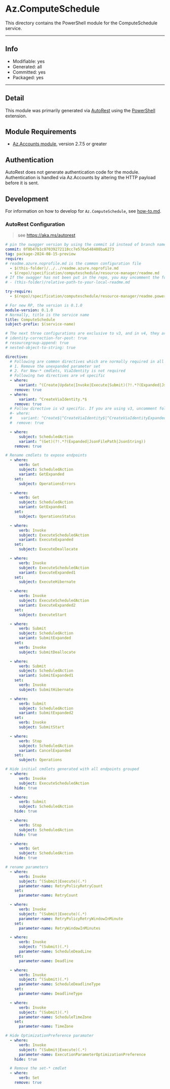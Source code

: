 <!-- region Generated -->
# Az.ComputeSchedule
This directory contains the PowerShell module for the ComputeSchedule service.

---
## Info
- Modifiable: yes
- Generated: all
- Committed: yes
- Packaged: yes

---
## Detail
This module was primarily generated via [AutoRest](https://github.com/Azure/autorest) using the [PowerShell](https://github.com/Azure/autorest.powershell) extension.

## Module Requirements
- [Az.Accounts module](https://www.powershellgallery.com/packages/Az.Accounts/), version 2.7.5 or greater

## Authentication
AutoRest does not generate authentication code for the module. Authentication is handled via Az.Accounts by altering the HTTP payload before it is sent.

## Development
For information on how to develop for `Az.ComputeSchedule`, see [how-to.md](how-to.md).
<!-- endregion -->

### AutoRest Configuration
> see https://aka.ms/autorest

```yaml
# pin the swagger version by using the commit id instead of branch name
commit: 0f8b47b1c07039272118cc7e576a548408ba6273
tag: package-2024-08-15-preview
require:
# readme.azure.noprofile.md is the common configuration file
  - $(this-folder)/../../readme.azure.noprofile.md
  - $(repo)/specification/computeschedule/resource-manager/readme.md
# If the swagger has not been put in the repo, you may uncomment the following line and refer to it locally
# - (this-folder)/relative-path-to-your-local-readme.md

try-require: 
  - $(repo)/specification/computeschedule/resource-manager/readme.powershell.md

# For new RP, the version is 0.1.0
module-version: 0.1.0
# Normally, title is the service name
title: ComputeSchedule
subject-prefix: $(service-name)

# The next three configurations are exclusive to v3, and in v4, they are activated by default. If you are still using v3, please uncomment them.
# identity-correction-for-post: true
# resourcegroup-append: true
# nested-object-to-string: true

directive:
  # Following are common directives which are normally required in all the RPs
  # 1. Remove the unexpanded parameter set
  # 2. For New-* cmdlets, ViaIdentity is not required
  # Following two directives are v4 specific
  - where:
      variant: ^(Create|Update|Invoke|Execute|Submit)(?!.*?(Expanded|JsonFilePath|JsonString))
    remove: true
  - where:
      variant: ^CreateViaIdentity.*$
    remove: true
  # Follow directive is v3 specific. If you are using v3, uncomment following directive and comments out two directives above
  #- where:
  #    variant: ^Create$|^CreateViaIdentity$|^CreateViaIdentityExpanded$|^Update$|^UpdateViaIdentity$
  #  remove: true

  - where:
      subject: ScheduledAction
      variant: ^(Get)(?!.*?(Expanded|JsonFilePath|JsonString))
    remove: true

# Rename cmdlets to expose endpoints
  - where:
      verb: Get
      subject: ScheduledAction
      variant: GetExpanded
    set:
      subject: OperationsErrors

  - where:
      verb: Get
      subject: ScheduledAction
      variant: GetExpanded1
    set:
      subject: OperationsStatus

  - where:
      verb: Invoke
      subject: ExecuteScheduledAction
      variant: ExecuteExpanded
    set:
      subject: ExecuteDeallocate

  - where:
      verb: Invoke
      subject: ExecuteScheduledAction
      variant: ExecuteExpanded1
    set:
      subject: ExecuteHibernate

  - where:
      verb: Invoke
      subject: ExecuteScheduledAction
      variant: ExecuteExpanded2
    set:
      subject: ExecuteStart

  - where:
      verb: Submit
      subject: ScheduledAction
      variant: SubmitExpanded
    set:
      verb: Invoke
      subject: SubmitDeallocate

  - where:
      verb: Submit
      subject: ScheduledAction
      variant: SubmitExpanded1
    set:
      verb: Invoke
      subject: SubmitHibernate

  - where:
      verb: Submit
      subject: ScheduledAction
      variant: SubmitExpanded2
    set:
      verb: Invoke
      subject: SubmitStart

  - where:
      verb: Stop
      subject: ScheduledAction
      variant: CancelExpanded
    set:
      subject: Operations

# Hide initial cmdlets generated with all endpoints grouped
  - where:
      verb: Invoke
      subject: ExecuteScheduledAction
    hide: true

  - where:
      verb: Submit
      subject: ScheduledAction
    hide: true

  - where:
      verb: Stop
      subject: ScheduledAction
    hide: true

  - where:
      verb: Get
      subject: ScheduledAction
    hide: true

# rename parameters
  - where:
      verb: Invoke
      subject: ^(Submit|Execute)(.*)
      parameter-name: RetryPolicyRetryCount
    set:
      parameter-name: RetryCount

  - where:
      verb: Invoke
      subject: ^(Submit|Execute)(.*)
      parameter-name: RetryPolicyRetryWindowInMinute
    set:
      parameter-name: RetryWindowInMinutes

  - where:
      verb: Invoke
      subject: ^(Submit)(.*)
      parameter-name: ScheduleDeadLine
    set:
      parameter-name: Deadline

  - where:
      verb: Invoke
      subject: ^(Submit)(.*)
      parameter-name: ScheduleDeadlineType
    set:
      parameter-name: DeadlineType

  - where:
      verb: Invoke
      subject: ^(Submit)(.*)
      parameter-name: ScheduleTimeZone
    set:
      parameter-name: TimeZone

# Hide OptimizationPreference paramater
  - where:
      verb: Invoke
      subject: ^(Submit|Execute)(.*)
      parameter-name: ExecutionParameterOptimizationPreference
    hide: true

  # Remove the set-* cmdlet
  - where:
      verb: Set
    remove: true
```
